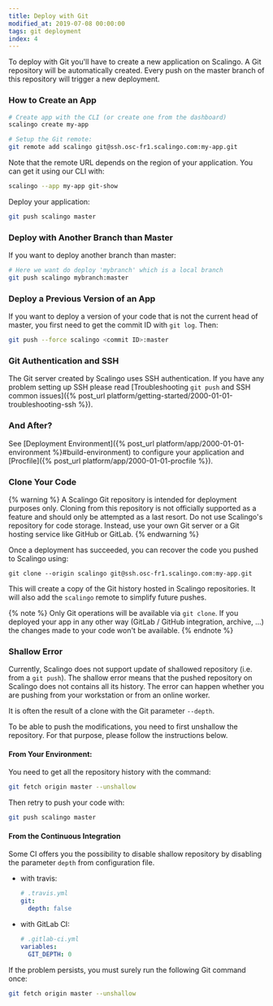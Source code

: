 ```yaml
---
title: Deploy with Git
modified_at: 2019-07-08 00:00:00
tags: git deployment
index: 4
---
```


To deploy with Git you'll have to create a new application on Scalingo. A Git repository will be automatically created. Every push on the master branch of this repository will trigger a new deployment.

### How to Create an App

```bash
# Create app with the CLI (or create one from the dashboard)
scalingo create my-app

# Setup the Git remote:
git remote add scalingo git@ssh.osc-fr1.scalingo.com:my-app.git
```

Note that the remote URL depends on the region of your application. You can get
it using our CLI with:

```bash
scalingo --app my-app git-show
```

Deploy your application:

```bash
git push scalingo master
```

### Deploy with Another Branch than Master

If you want to deploy another branch than master:

```bash
# Here we want do deploy 'mybranch' which is a local branch
git push scalingo mybranch:master
```

### Deploy a Previous Version of an App

If you want to deploy a version of your code that is not the current head of
master, you first need to get the commit ID with `git log`. Then:

```bash
git push --force scalingo <commit ID>:master
```


### Git Authentication and SSH

The Git server created by Scalingo uses SSH authentication. If you have any
problem setting up SSH please read [Troubleshooting `git push` and SSH common
issues]({% post_url platform/getting-started/2000-01-01-troubleshooting-ssh %}).

### And After?

See [Deployment Environment]({% post_url platform/app/2000-01-01-environment
%}#build-environment) to configure your application and [Procfile]({% post_url
platform/app/2000-01-01-procfile %}).

### Clone Your Code

{% warning %}
  A Scalingo Git repository is intended for deployment purposes only. Cloning
  from this repository is not officially supported as a feature and should only
  be attempted as a last resort.  Do not use Scalingo's repository for code
  storage. Instead, use your own Git server or a Git hosting service like
  GitHub or GitLab.
{% endwarning %}

Once a deployment has succeeded, you can recover the code you pushed to Scalingo using:

```
git clone --origin scalingo git@ssh.osc-fr1.scalingo.com:my-app.git
```

This will create a copy of the Git history hosted in Scalingo repositories.
It will also add the `scalingo` remote to simplify future pushes.

{% note %}
  Only Git operations will be available via `git clone`. If you deployed your app
  in any other way (GitLab / GitHub integration, archive, ...) the changes made
  to your code won't be available.
{% endnote %}

### Shallow Error

Currently, Scalingo does not support update of shallowed repository (i.e. from a `git push`).
The shallow error means that the pushed repository on Scalingo does not contains all its history.
The error can happen whether you are pushing from your workstation or from an online worker.

It is often the result of a clone with the Git parameter `--depth`.

To be able to push the modifications, you need to first unshallow the repository.
For that purpose, please follow the instructions below.

#### From Your Environment:

You need to get all the repository history with the command:

```bash
git fetch origin master --unshallow
```

Then retry to push your code with:

```bash
git push scalingo master
```

#### From the Continuous Integration

Some CI offers you the possibility to disable shallow repository by disabling
the parameter `depth` from configuration file.

- with travis:

  ```yml
  # .travis.yml
  git:
    depth: false
  ```

- with GitLab CI:

  ```yml
  # .gitlab-ci.yml
  variables:
    GIT_DEPTH: 0
  ```

If the problem persists, you must surely run the following Git command once:

```bash
git fetch origin master --unshallow
```
